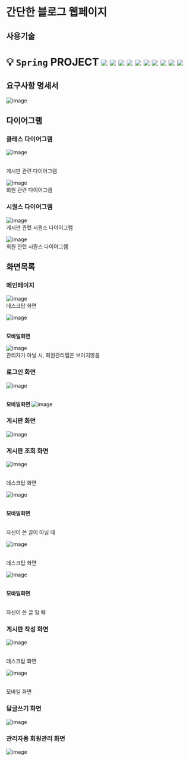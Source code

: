 # 간단한 블로그 웹페이지
## 사용기술
# 💡 `Spring` PROJECT <img src="https://img.shields.io/badge/Java-11-pink"> <img src="https://img.shields.io/badge/JSP-2.3-hotpink"> <img src="https://img.shields.io/badge/Servlet-4.0-skyblue"> <img src="https://img.shields.io/badge/Tomcat-9.0.70-yellow"> <img src="https://img.shields.io/badge/Oracle-11.2.0.2.0-red"> <img src="[https://img.shields.io/badge/spring-3.1.1-pink"> <img src = "https://img.shields.io/badge/jquery-skyblue"> <img src = "https://img.shields.io/badge/css-3-orange"> <img src = "https://img.shields.io/badge/html-5-blue"> <img src ="https://img.shields.io/badge/eclipse-blue"> 

## 요구사항 명세서
![image](https://user-images.githubusercontent.com/97210509/213353400-5df2e6a0-7ccf-4ba8-b4c2-35842caf5a61.png)



## 다이어그램

### 클래스 다이어그램

![image](https://user-images.githubusercontent.com/97210509/213359986-e4d8b16e-a845-4fdd-b183-fbdf09b84ae6.png)

<br>게시판 관련 다이어그램

![image](https://user-images.githubusercontent.com/97210509/212589920-78c25f91-fee6-4439-ac64-11c25dd3df30.png)
<br>회원 관련 다이어그램

### 시퀀스 다이어그램

![image](https://user-images.githubusercontent.com/97210509/212589967-b8196845-b825-462a-9f01-e8bfa25e1aa9.png)
<br>게시판 관련 시퀀스 다이어그램

![image](https://user-images.githubusercontent.com/97210509/212589993-8b7da8e6-5124-4405-9c08-82dc6cbaf155.png)
<br>회원 관련 시퀀스 다이어그램

## 화면목록

### 메인페이지
![image](https://user-images.githubusercontent.com/97210509/212590715-c7ec2409-ce65-40d9-9264-b478db8fa3e2.png)
<br> 데스크탑 화면

![image](https://user-images.githubusercontent.com/97210509/212590880-8c2c1820-7199-45b1-8c51-270892f99ab8.png)

<br> **모바일화면**

![image](https://user-images.githubusercontent.com/97210509/212591646-2ccd8fac-142b-45ae-8a87-8086a64c3f53.png)
<br> 관리자가 아닐 시, 회원관리탭은 보이지않음

### 로그인 화면
![image](https://user-images.githubusercontent.com/97210509/212603226-8ba66084-1d95-4bd0-8639-12c70de96572.png)

<br> **모바일화면**
![image](https://user-images.githubusercontent.com/97210509/212603280-3fff6dc2-0c14-4f92-8b8f-77842a10aeb4.png)


### 게시판 화면
![image](https://user-images.githubusercontent.com/97210509/213353426-f841d1b1-ce65-4956-b972-3142d178ca40.png)


### 게시판 조회 화면
![image](https://user-images.githubusercontent.com/97210509/213353489-443f8e45-7bea-4086-a3f1-150190b84ac1.png)

<br> 데스크탑 화면 <br>

![image](https://user-images.githubusercontent.com/97210509/212603402-e923fe40-b9dc-4891-b8a4-d3fbcfa0c99d.png)

<br> **모바일화면**

<br>자신이 쓴 글이 아닐 때

![image](https://user-images.githubusercontent.com/97210509/212591229-52db8373-74dd-4fb4-a298-31eaed8e05e6.png)

<br> 데스크탑 화면

![image](https://user-images.githubusercontent.com/97210509/212603645-b7f6a66c-c3b6-4998-b1ef-a56bdffb1467.png)

<br> **모바일화면**

<br> 자신이 쓴 글 일 때

### 게시판 작성 화면
![image](https://user-images.githubusercontent.com/97210509/212591307-668686f4-8544-45bd-96b2-db68412b4851.png)

<br> 데스크탑 화면<br>

![image](https://user-images.githubusercontent.com/97210509/212591411-83a08ac8-4b89-436a-be5b-dcb30a631382.png)

<br> 모바일 화면

### 답글쓰기 화면<br>
![image](https://user-images.githubusercontent.com/97210509/213353577-1ebdefa1-a846-421b-a32f-5e1b475dad11.png)


### 관리자용 회원관리 화면

![image](https://user-images.githubusercontent.com/97210509/212591553-90eaf358-1d29-43b3-b3d7-3d3dad1cfbdc.png)




